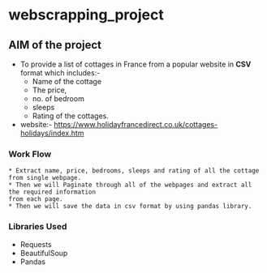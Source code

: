 # webscrapping_project
## AIM of the project

* To provide a list of cottages in France from a popular website in **CSV** format which includes:-
    * Name of the cottage
    * The price, 
    * no. of bedroom
    * sleeps
    * Rating of the cottages.
* website:- https://www.holidayfrancedirect.co.uk/cottages-holidays/index.htm
### Work Flow
    * Extract name, price, bedrooms, sleeps and rating of all the cottage from single webpage.
    * Then we will Paginate through all of the webpages and extract all the required information
    from each page.
    * Then we will save the data in csv format by using pandas library.
    
### Libraries Used
* Requests
* BeautifulSoup
* Pandas


